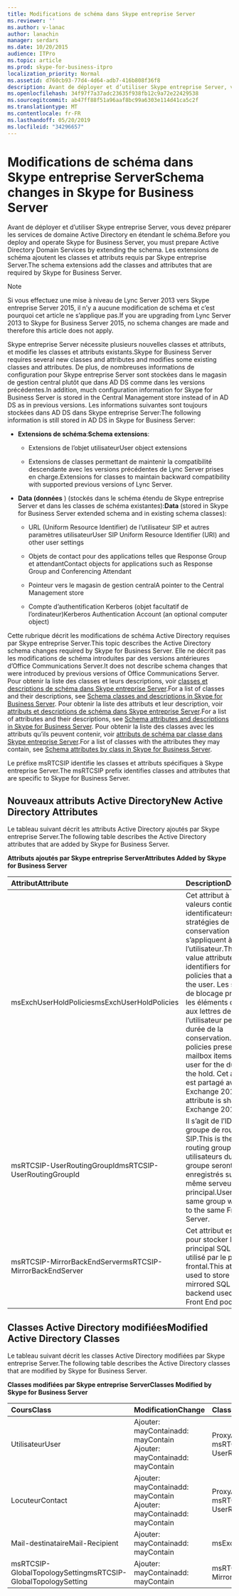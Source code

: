```yaml
---
title: Modifications de schéma dans Skype entreprise Server
ms.reviewer: ''
ms.author: v-lanac
author: lanachin
manager: serdars
ms.date: 10/20/2015
audience: ITPro
ms.topic: article
ms.prod: skype-for-business-itpro
localization_priority: Normal
ms.assetid: d760cb93-77d4-4d64-adb7-416b808f36f8
description: Avant de déployer et d’utiliser Skype entreprise Server, vous devez préparer les services de domaine Active Directory en étendant le schéma. Les extensions de schéma ajoutent les classes et attributs requis par Skype entreprise Server.
ms.openlocfilehash: 34f97f7a37adc23635f938fb12c9a72e22429538
ms.sourcegitcommit: ab47ff88f51a96aaf8bc99a6303e114d41ca5c2f
ms.translationtype: MT
ms.contentlocale: fr-FR
ms.lasthandoff: 05/20/2019
ms.locfileid: "34296657"
---
```

# <a name="schema-changes-in-skype-for-business-server"></a><span data-ttu-id="55dbd-104">Modifications de schéma dans Skype entreprise Server</span><span class="sxs-lookup"><span data-stu-id="55dbd-104">Schema changes in Skype for Business Server</span></span>
 
<span data-ttu-id="55dbd-105">Avant de déployer et d’utiliser Skype entreprise Server, vous devez préparer les services de domaine Active Directory en étendant le schéma.</span><span class="sxs-lookup"><span data-stu-id="55dbd-105">Before you deploy and operate Skype for Business Server, you must prepare Active Directory Domain Services by extending the schema.</span></span> <span data-ttu-id="55dbd-106">Les extensions de schéma ajoutent les classes et attributs requis par Skype entreprise Server.</span><span class="sxs-lookup"><span data-stu-id="55dbd-106">The schema extensions add the classes and attributes that are required by Skype for Business Server.</span></span>

> [!NOTE]
> <span data-ttu-id="55dbd-107">Si vous effectuez une mise à niveau de Lync Server 2013 vers Skype entreprise Server 2015, il n’y a aucune modification de schéma et c’est pourquoi cet article ne s’applique pas.</span><span class="sxs-lookup"><span data-stu-id="55dbd-107">If you are upgrading from Lync Server 2013 to Skype for Business Server 2015, no schema changes are made and therefore this article does not apply.</span></span>
  
<span data-ttu-id="55dbd-108">Skype entreprise Server nécessite plusieurs nouvelles classes et attributs, et modifie les classes et attributs existants.</span><span class="sxs-lookup"><span data-stu-id="55dbd-108">Skype for Business Server requires several new classes and attributes and modifies some existing classes and attributes.</span></span> <span data-ttu-id="55dbd-109">De plus, de nombreuses informations de configuration pour Skype entreprise Server sont stockées dans le magasin de gestion central plutôt que dans AD DS comme dans les versions précédentes.</span><span class="sxs-lookup"><span data-stu-id="55dbd-109">In addition, much configuration information for Skype for Business Server is stored in the Central Management store instead of in AD DS as in previous versions.</span></span> <span data-ttu-id="55dbd-110">Les informations suivantes sont toujours stockées dans AD DS dans Skype entreprise Server:</span><span class="sxs-lookup"><span data-stu-id="55dbd-110">The following information is still stored in AD DS in Skype for Business Server:</span></span>
  
- <span data-ttu-id="55dbd-111">**Extensions de schéma**:</span><span class="sxs-lookup"><span data-stu-id="55dbd-111">**Schema extensions**:</span></span>
    
  - <span data-ttu-id="55dbd-112">Extensions de l’objet utilisateur</span><span class="sxs-lookup"><span data-stu-id="55dbd-112">User object extensions</span></span>
    
  - <span data-ttu-id="55dbd-113">Extensions de classes permettant de maintenir la compatibilité descendante avec les versions précédentes de Lync Server prises en charge.</span><span class="sxs-lookup"><span data-stu-id="55dbd-113">Extensions for classes to maintain backward compatibility with supported previous versions of Lync Server.</span></span>
    
- <span data-ttu-id="55dbd-114">**Data (données** ) (stockés dans le schéma étendu de Skype entreprise Server et dans les classes de schéma existantes):</span><span class="sxs-lookup"><span data-stu-id="55dbd-114">**Data** (stored in Skype for Business Server extended schema and in existing schema classes):</span></span>
    
  - <span data-ttu-id="55dbd-115">URL (Uniform Resource Identifier) de l’utilisateur SIP et autres paramètres utilisateur</span><span class="sxs-lookup"><span data-stu-id="55dbd-115">User SIP Uniform Resource Identifier (URI) and other user settings</span></span>
    
  - <span data-ttu-id="55dbd-116">Objets de contact pour des applications telles que Response Group et attendant</span><span class="sxs-lookup"><span data-stu-id="55dbd-116">Contact objects for applications such as Response Group and Conferencing Attendant</span></span>
    
  - <span data-ttu-id="55dbd-117">Pointeur vers le magasin de gestion central</span><span class="sxs-lookup"><span data-stu-id="55dbd-117">A pointer to the Central Management store</span></span>
    
  - <span data-ttu-id="55dbd-118">Compte d’authentification Kerberos (objet facultatif de l’ordinateur)</span><span class="sxs-lookup"><span data-stu-id="55dbd-118">Kerberos Authentication Account (an optional computer object)</span></span>
    
<span data-ttu-id="55dbd-119">Cette rubrique décrit les modifications de schéma Active Directory requises par Skype entreprise Server.</span><span class="sxs-lookup"><span data-stu-id="55dbd-119">This topic describes the Active Directory schema changes required by Skype for Business Server.</span></span> <span data-ttu-id="55dbd-120">Elle ne décrit pas les modifications de schéma introduites par des versions antérieures d’Office Communications Server.</span><span class="sxs-lookup"><span data-stu-id="55dbd-120">It does not describe schema changes that were introduced by previous versions of Office Communications Server.</span></span> <span data-ttu-id="55dbd-121">Pour obtenir la liste des classes et leurs descriptions, voir [classes et descriptions de schéma dans Skype entreprise Server](schema-classes-and-descriptions.md).</span><span class="sxs-lookup"><span data-stu-id="55dbd-121">For a list of classes and their descriptions, see [Schema classes and descriptions in Skype for Business Server](schema-classes-and-descriptions.md).</span></span> <span data-ttu-id="55dbd-122">Pour obtenir la liste des attributs et leur description, voir [attributs et descriptions de schéma dans Skype entreprise Server](schema-attributes-and-descriptions.md).</span><span class="sxs-lookup"><span data-stu-id="55dbd-122">For a list of attributes and their descriptions, see [Schema attributes and descriptions in Skype for Business Server](schema-attributes-and-descriptions.md).</span></span> <span data-ttu-id="55dbd-123">Pour obtenir la liste des classes avec les attributs qu’ils peuvent contenir, voir [attributs de schéma par classe dans Skype entreprise Server](schema-attributes-by-class.md).</span><span class="sxs-lookup"><span data-stu-id="55dbd-123">For a list of classes with the attributes they may contain, see [Schema attributes by class in Skype for Business Server](schema-attributes-by-class.md).</span></span>
  
<span data-ttu-id="55dbd-124">Le préfixe msRTCSIP identifie les classes et attributs spécifiques à Skype entreprise Server.</span><span class="sxs-lookup"><span data-stu-id="55dbd-124">The msRTCSIP prefix identifies classes and attributes that are specific to Skype for Business Server.</span></span>
  
## <a name="new-active-directory-attributes"></a><span data-ttu-id="55dbd-125">Nouveaux attributs Active Directory</span><span class="sxs-lookup"><span data-stu-id="55dbd-125">New Active Directory Attributes</span></span>

<span data-ttu-id="55dbd-126">Le tableau suivant décrit les attributs Active Directory ajoutés par Skype entreprise Server.</span><span class="sxs-lookup"><span data-stu-id="55dbd-126">The following table describes the Active Directory attributes that are added by Skype for Business Server.</span></span>
  
<span data-ttu-id="55dbd-127">**Attributs ajoutés par Skype entreprise Server**</span><span class="sxs-lookup"><span data-stu-id="55dbd-127">**Attributes Added by Skype for Business Server**</span></span>

|<span data-ttu-id="55dbd-128">**Attribut**</span><span class="sxs-lookup"><span data-stu-id="55dbd-128">**Attribute**</span></span>|<span data-ttu-id="55dbd-129">**Description**</span><span class="sxs-lookup"><span data-stu-id="55dbd-129">**Description**</span></span>|
|:-----|:-----|
|<span data-ttu-id="55dbd-130">msExchUserHoldPolicies</span><span class="sxs-lookup"><span data-stu-id="55dbd-130">msExchUserHoldPolicies</span></span>  <br/> |<span data-ttu-id="55dbd-131">Cet attribut à plusieurs valeurs contient des identificateurs pour les stratégies de conservation qui s’appliquent à l’utilisateur.</span><span class="sxs-lookup"><span data-stu-id="55dbd-131">This multi-value attribute holds identifiers for hold policies that apply to the user.</span></span> <span data-ttu-id="55dbd-132">Les stratégies de blocage préservent les éléments de boîte aux lettres de l’utilisateur pendant la durée de la conservation.</span><span class="sxs-lookup"><span data-stu-id="55dbd-132">Hold policies preserve mailbox items for the user for the duration of the hold.</span></span> <span data-ttu-id="55dbd-133">Cet attribut est partagé avec Exchange 2013.</span><span class="sxs-lookup"><span data-stu-id="55dbd-133">This attribute is shared with Exchange 2013.</span></span>  <br/> |
|<span data-ttu-id="55dbd-134">msRTCSIP-UserRoutingGroupId</span><span class="sxs-lookup"><span data-stu-id="55dbd-134">msRTCSIP-UserRoutingGroupId</span></span>  <br/> |<span data-ttu-id="55dbd-135">Il s’agit de l’ID du groupe de routage SIP.</span><span class="sxs-lookup"><span data-stu-id="55dbd-135">This is the SIP routing group ID.</span></span> <span data-ttu-id="55dbd-136">Les utilisateurs du même groupe seront enregistrés sur le même serveur principal.</span><span class="sxs-lookup"><span data-stu-id="55dbd-136">Users in the same group will register to the same Front End Server.</span></span>  <br/> |
|<span data-ttu-id="55dbd-137">msRTCSIP-MirrorBackEndServer</span><span class="sxs-lookup"><span data-stu-id="55dbd-137">msRTCSIP-MirrorBackEndServer</span></span>  <br/> |<span data-ttu-id="55dbd-138">Cet attribut est utilisé pour stocker le serveur principal SQL Server utilisé par le pool frontal.</span><span class="sxs-lookup"><span data-stu-id="55dbd-138">This attribute is used to store the mirrored SQL Server backend used by the Front End pool.</span></span>  <br/> |
   
## <a name="modified-active-directory-classes"></a><span data-ttu-id="55dbd-139">Classes Active Directory modifiées</span><span class="sxs-lookup"><span data-stu-id="55dbd-139">Modified Active Directory Classes</span></span>

<span data-ttu-id="55dbd-140">Le tableau suivant décrit les classes Active Directory modifiées par Skype entreprise Server.</span><span class="sxs-lookup"><span data-stu-id="55dbd-140">The following table describes the Active Directory classes that are modified by Skype for Business Server.</span></span>
  
<span data-ttu-id="55dbd-141">**Classes modifiées par Skype entreprise Server**</span><span class="sxs-lookup"><span data-stu-id="55dbd-141">**Classes Modified by Skype for Business Server**</span></span>

|<span data-ttu-id="55dbd-142">**Cours**</span><span class="sxs-lookup"><span data-stu-id="55dbd-142">**Class**</span></span>|<span data-ttu-id="55dbd-143">**Modification**</span><span class="sxs-lookup"><span data-stu-id="55dbd-143">**Change**</span></span>|<span data-ttu-id="55dbd-144">**Classe ou attribut**</span><span class="sxs-lookup"><span data-stu-id="55dbd-144">**Class or Attribute**</span></span>|
|:-----|:-----|:-----|
|<span data-ttu-id="55dbd-145">Utilisateur</span><span class="sxs-lookup"><span data-stu-id="55dbd-145">User</span></span>  <br/> |<span data-ttu-id="55dbd-146">Ajouter: mayContain</span><span class="sxs-lookup"><span data-stu-id="55dbd-146">add: mayContain</span></span>  <br/> <span data-ttu-id="55dbd-147">Ajouter: mayContain</span><span class="sxs-lookup"><span data-stu-id="55dbd-147">add: mayContain</span></span>  <br/> |<span data-ttu-id="55dbd-148">ProxyAddresses</span><span class="sxs-lookup"><span data-stu-id="55dbd-148">ProxyAddresses</span></span>  <br/> <span data-ttu-id="55dbd-149">msRTCSIP-UserRoutingGroupId</span><span class="sxs-lookup"><span data-stu-id="55dbd-149">msRTCSIP-UserRoutingGroupId</span></span>  <br/> |
|<span data-ttu-id="55dbd-150">Locuteur</span><span class="sxs-lookup"><span data-stu-id="55dbd-150">Contact</span></span>  <br/> |<span data-ttu-id="55dbd-151">Ajouter: mayContain</span><span class="sxs-lookup"><span data-stu-id="55dbd-151">add: mayContain</span></span>  <br/> <span data-ttu-id="55dbd-152">Ajouter: mayContain</span><span class="sxs-lookup"><span data-stu-id="55dbd-152">add: mayContain</span></span>  <br/> |<span data-ttu-id="55dbd-153">ProxyAddresses</span><span class="sxs-lookup"><span data-stu-id="55dbd-153">ProxyAddresses</span></span>  <br/> <span data-ttu-id="55dbd-154">msRTCSIP-UserRoutingGroupId</span><span class="sxs-lookup"><span data-stu-id="55dbd-154">msRTCSIP-UserRoutingGroupId</span></span>  <br/> |
|<span data-ttu-id="55dbd-155">Mail-destinataire</span><span class="sxs-lookup"><span data-stu-id="55dbd-155">Mail-Recipient</span></span>  <br/> |<span data-ttu-id="55dbd-156">Ajouter: mayContain</span><span class="sxs-lookup"><span data-stu-id="55dbd-156">add: mayContain</span></span>  <br/> |<span data-ttu-id="55dbd-157">msExchUserHoldPolicies</span><span class="sxs-lookup"><span data-stu-id="55dbd-157">msExchUserHoldPolicies</span></span>  <br/> |
|<span data-ttu-id="55dbd-158">msRTCSIP-GlobalTopologySetting</span><span class="sxs-lookup"><span data-stu-id="55dbd-158">msRTCSIP-GlobalTopologySetting</span></span>  <br/> |<span data-ttu-id="55dbd-159">Ajouter: mayContain</span><span class="sxs-lookup"><span data-stu-id="55dbd-159">add: mayContain</span></span>  <br/> |<span data-ttu-id="55dbd-160">msRTCSIP-MirrorBackEndServer</span><span class="sxs-lookup"><span data-stu-id="55dbd-160">msRTCSIP-MirrorBackEndServer</span></span>  <br/> |
   

